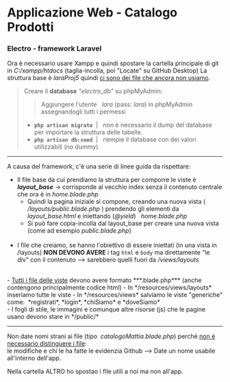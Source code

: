 ﻿# Applicazione Web - Catalogo Prodotti

### Electro - framework Laravel
Ora è necessario usare Xampp e quindi spostare la cartella principale di git in  *C:/xampp/htdocs* 
(taglia-incolla, poi "Locate" su GitHub Desktop)
La struttura base è *laraProj5* quindi <u>ci sono dei file che ancora non usiamo</u>. <br>

> Creare il **database** *"electro_db"* su phpMyAdmin:
  >>Aggiungere l'utente &nbsp; *lara* (pass: *lara*) in phpMyAdmin assegnandogli tutti i permessi
> - **<code>php artisan migrate</code>**  &nbsp;| &nbsp; non è necessario il dump del database per importare la struttura delle tabelle.
> - **<code>php artisan db:seed</code>** &nbsp;| &nbsp; riempie il database con dei valori utilizzabili (no dummy)
> &nbsp;

---
A causa del framework, c'è una serie di linee guida da rispettare:
- Il file base da cui prendiamo la struttura per comporre le viste è  ***layout_base*** -> corrisponde al vecchio index senza il contenuto centrale che ora è in *home.blade.php*
  - Quindi la pagina iniziale si compone, creando una nuova vista ( */layouts/public.blade.php* ) prendendo gli elementi da *layout_base.html* e iniettando (*@yield*) &nbsp; *home.blade.php* 
  - Si può fare copia-incolla dal layout_base per creare una nuova vista (come ad esempio *public.blade.php*)
  <br>
- I file che creiamo, se hanno l'obiettivo di essere iniettati (in una vista in /layouts)  **NON DEVONO AVERE** i tag <code>html</code> e <code>body</code> ma direttamente "le div" con il contenuto --> sarebbero quelli fuori da */views/layouts*
<br>
- <u>Tutti i file delle viste</u> devono avere formato ***.blade.php*** (anche contengono principalmente codice html)
  - In */resources/views/layouts*  &nbsp; inseriamo tutte le viste
  - In */resources/views* salviamo le viste "generiche" come:&nbsp; *registrati*, *login*, *chiSiamo* e *doveSiamo*
<br>
- I fogli di stile, le immagini e comunque altre risorse (js) che le pagine usano devono stare in  */public/*

---
Non date nomi strani ai file (tipo &nbsp;*catalogoMattia.blade.php*) perchè <u>non è necessario distinguere i file</u>:<br> le modifiche e chi le ha fatte le evidenzia Github --> Date un nome usabile all'interno dell'app.

 Nella cartella ALTRO ho spostao i file utili a noi ma non all'app.